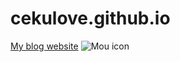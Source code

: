 # cekulove.github.io
[My blog website](http://cekulove.github.io/)
![Mou icon](http://ossweb-img.qq.com/upload/qqtang/CommNews/1251685664_840044972_5450_sPhoto0.gif)
